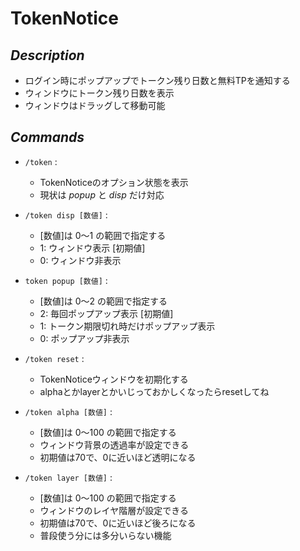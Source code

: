 
# TokenNotice
## *Description*
* ログイン時にポップアップでトークン残り日数と無料TPを通知する
* ウィンドウにトークン残り日数を表示
* ウィンドウはドラッグして移動可能

## *Commands*
* `/token` : 
	* TokenNoticeのオプション状態を表示
	* 現状は *popup* と *disp* だけ対応

* `/token disp [数値]` :
    * [数値]は 0～1 の範囲で指定する
	* 1: ウィンドウ表示 [初期値]
	* 0: ウィンドウ非表示

* `token popup [数値]` :
    * [数値]は 0～2 の範囲で指定する
	* 2: 毎回ポップアップ表示 [初期値]
	* 1: トークン期限切れ時だけポップアップ表示
	* 0: ポップアップ非表示

* `/token reset` : 
	* TokenNoticeウィンドウを初期化する
	* alphaとかlayerとかいじっておかしくなったらresetしてね

* `/token alpha [数値]` : 
	* [数値]は 0～100 の範囲で指定する
	* ウィンドウ背景の透過率が設定できる
	* 初期値は70で、0に近いほど透明になる

* `/token layer [数値]` : 
	* [数値]は 0～100 の範囲で指定する
	* ウィンドウのレイヤ階層が設定できる
	* 初期値は70で、0に近いほど後ろになる
	* 普段使う分には多分いらない機能
